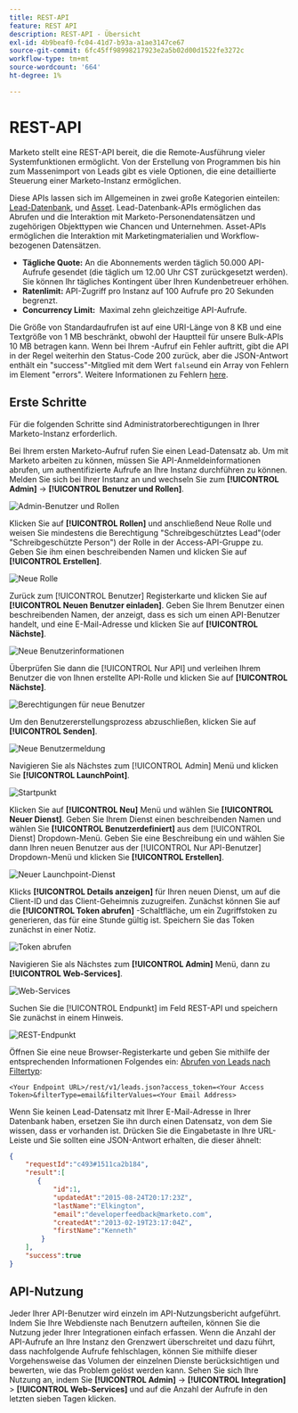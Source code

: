 ```yaml
---
title: REST-API
feature: REST API
description: REST-API - Übersicht
exl-id: 4b9beaf0-fc04-41d7-b93a-a1ae3147ce67
source-git-commit: 6fc45ff98998217923e2a5b02d00d1522fe3272c
workflow-type: tm+mt
source-wordcount: '664'
ht-degree: 1%

---
```


# REST-API

Marketo stellt eine REST-API bereit, die die Remote-Ausführung vieler Systemfunktionen ermöglicht. Von der Erstellung von Programmen bis hin zum Massenimport von Leads gibt es viele Optionen, die eine detaillierte Steuerung einer Marketo-Instanz ermöglichen.

Diese APIs lassen sich im Allgemeinen in zwei große Kategorien einteilen: [Lead-Datenbank](https://developer.adobe.com/marketo-apis/api/mapi/), und [Asset](https://developer.adobe.com/marketo-apis/api/asset/). Lead-Datenbank-APIs ermöglichen das Abrufen und die Interaktion mit Marketo-Personendatensätzen und zugehörigen Objekttypen wie Chancen und Unternehmen. Asset-APIs ermöglichen die Interaktion mit Marketingmaterialien und Workflow-bezogenen Datensätzen.

- **Tägliche Quote:** An die Abonnements werden täglich 50.000 API-Aufrufe gesendet (die täglich um 12.00 Uhr CST zurückgesetzt werden). Sie können Ihr tägliches Kontingent über Ihren Kundenbetreuer erhöhen.
- **Ratenlimit:** API-Zugriff pro Instanz auf 100 Aufrufe pro 20 Sekunden begrenzt.
- **Concurrency Limit:**  Maximal zehn gleichzeitige API-Aufrufe.

Die Größe von Standardaufrufen ist auf eine URI-Länge von 8 KB und eine Textgröße von 1 MB beschränkt, obwohl der Hauptteil für unsere Bulk-APIs 10 MB betragen kann. Wenn bei Ihrem -Aufruf ein Fehler auftritt, gibt die API in der Regel weiterhin den Status-Code 200 zurück, aber die JSON-Antwort enthält ein &quot;success&quot;-Mitglied mit dem Wert `false`und ein Array von Fehlern im Element &quot;errors&quot;. Weitere Informationen zu Fehlern [here](error-codes.md).

## Erste Schritte

Für die folgenden Schritte sind Administratorberechtigungen in Ihrer Marketo-Instanz erforderlich.

Bei Ihrem ersten Marketo-Aufruf rufen Sie einen Lead-Datensatz ab. Um mit Marketo arbeiten zu können, müssen Sie API-Anmeldeinformationen abrufen, um authentifizierte Aufrufe an Ihre Instanz durchführen zu können. Melden Sie sich bei Ihrer Instanz an und wechseln Sie zum **[!UICONTROL Admin]** -> **[!UICONTROL Benutzer und Rollen]**.

![Admin-Benutzer und Rollen](assets/admin-users-and-roles.png)

Klicken Sie auf **[!UICONTROL Rollen]** und anschließend Neue Rolle und weisen Sie mindestens die Berechtigung &quot;Schreibgeschütztes Lead&quot;(oder &quot;Schreibgeschützte Person&quot;) der Rolle in der Access-API-Gruppe zu. Geben Sie ihm einen beschreibenden Namen und klicken Sie auf **[!UICONTROL Erstellen]**.

![Neue Rolle](assets/new-role.png)

Zurück zum [!UICONTROL Benutzer] Registerkarte und klicken Sie auf **[!UICONTROL Neuen Benutzer einladen]**. Geben Sie Ihrem Benutzer einen beschreibenden Namen, der anzeigt, dass es sich um einen API-Benutzer handelt, und eine E-Mail-Adresse und klicken Sie auf **[!UICONTROL Nächste]**.

![Neue Benutzerinformationen](assets/new-user-info.png)

Überprüfen Sie dann die [!UICONTROL Nur API] und verleihen Ihrem Benutzer die von Ihnen erstellte API-Rolle und klicken Sie auf **[!UICONTROL Nächste]**.

![Berechtigungen für neue Benutzer](assets/new-user-permissions.png)

Um den Benutzererstellungsprozess abzuschließen, klicken Sie auf **[!UICONTROL Senden]**.

![Neue Benutzermeldung](assets/new-user-message.png)

Navigieren Sie als Nächstes zum [!UICONTROL Admin] Menü und klicken Sie **[!UICONTROL LaunchPoint]**.

![Startpunkt](assets/admin-launchpoint.png)

Klicken Sie auf **[!UICONTROL Neu]** Menü und wählen Sie **[!UICONTROL Neuer Dienst]**. Geben Sie Ihrem Dienst einen beschreibenden Namen und wählen Sie **[!UICONTROL Benutzerdefiniert]** aus dem [!UICONTROL Dienst] Dropdown-Menü. Geben Sie eine Beschreibung ein und wählen Sie dann Ihren neuen Benutzer aus der [!UICONTROL Nur API-Benutzer] Dropdown-Menü und klicken Sie **[!UICONTROL Erstellen]**.

![Neuer Launchpoint-Dienst](assets/admin-launchpoint-new-service.png)

Klicks **[!UICONTROL Details anzeigen]** für Ihren neuen Dienst, um auf die Client-ID und das Client-Geheimnis zuzugreifen. Zunächst können Sie auf die **[!UICONTROL Token abrufen]** -Schaltfläche, um ein Zugriffstoken zu generieren, das für eine Stunde gültig ist. Speichern Sie das Token zunächst in einer Notiz.

![Token abrufen](assets/get-token.png)

Navigieren Sie als Nächstes zum **[!UICONTROL Admin]** Menü, dann zu **[!UICONTROL Web-Services]**.

![Web-Services](assets/admin-web-services.png)

Suchen Sie die [!UICONTROL Endpunkt] im Feld REST-API und speichern Sie zunächst in einem Hinweis.

![REST-Endpunkt](assets/admin-web-services-rest-endpoint-1.png)

Öffnen Sie eine neue Browser-Registerkarte und geben Sie mithilfe der entsprechenden Informationen Folgendes ein: [Abrufen von Leads nach Filtertyp](https://developer.adobe.com/marketo-apis/api/mapi/#tag/Leads/operation/getLeadsByFilterUsingGET):

```
<Your Endpoint URL>/rest/v1/leads.json?access_token=<Your Access Token>&filterType=email&filterValues=<Your Email Address>
```

Wenn Sie keinen Lead-Datensatz mit Ihrer E-Mail-Adresse in Ihrer Datenbank haben, ersetzen Sie ihn durch einen Datensatz, von dem Sie wissen, dass er vorhanden ist. Drücken Sie die Eingabetaste in Ihre URL-Leiste und Sie sollten eine JSON-Antwort erhalten, die dieser ähnelt:

```json
{
    "requestId":"c493#1511ca2b184",
    "result":[
       {
           "id":1,
           "updatedAt":"2015-08-24T20:17:23Z",
           "lastName":"Elkington",
           "email":"developerfeedback@marketo.com",
           "createdAt":"2013-02-19T23:17:04Z",
           "firstName":"Kenneth"
        }
    ],
    "success":true
}
```

## API-Nutzung

Jeder Ihrer API-Benutzer wird einzeln im API-Nutzungsbericht aufgeführt. Indem Sie Ihre Webdienste nach Benutzern aufteilen, können Sie die Nutzung jeder Ihrer Integrationen einfach erfassen. Wenn die Anzahl der API-Aufrufe an Ihre Instanz den Grenzwert überschreitet und dazu führt, dass nachfolgende Aufrufe fehlschlagen, können Sie mithilfe dieser Vorgehensweise das Volumen der einzelnen Dienste berücksichtigen und bewerten, wie das Problem gelöst werden kann. Sehen Sie sich Ihre Nutzung an, indem Sie **[!UICONTROL Admin]** -> **[!UICONTROL Integration]** > **[!UICONTROL Web-Services]** und auf die Anzahl der Aufrufe in den letzten sieben Tagen klicken.
